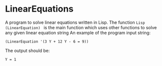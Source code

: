 # LinearEquations
A program to solve linear equations written in Lisp.
The function ```Lisp (LinearEquation) ``` is the main function which uses other functions to solve any given linear equation string
An example of the program input string:
```Lisp
(LinearEquation '(3 Y + 12 Y - 6 = 9))
```
The output should be:
```Lisp
Y = 1
```
